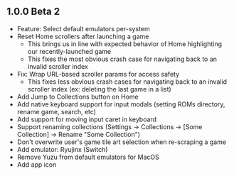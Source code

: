 ## 1.0.0 Beta 2
* Feature: Select default emulators per-system
* Reset Home scrollers after launching a game
    * This brings us in line with expected behavior of Home highlighting our recently-launched game
    * This fixes the most obvious crash case for navigating back to an invalid scroller index
* Fix: Wrap URL-based scroller params for access safety
    * This fixes less obvious crash cases for navigating back to an invalid scroller index (ex: deleting the last game in a list)
* Add Jump to Collections button on Home
* Add native keyboard support for input modals (setting ROMs directory, rename game, search, etc)
* Add support for moving input caret in keyboard
* Support renaming collections (Settings -> Collections -> [Some Collection] -> Rename "Some Collection")
* Don't overwrite user's game tile art selection when re-scraping a game
* Add emulator: Ryujinx (Switch)
* Remove Yuzu from default emulators for MacOS
* Add app icon
